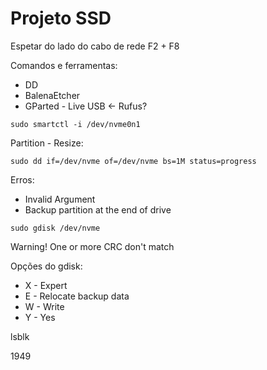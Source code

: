 
# Projeto SSD

Espetar do lado do cabo de rede
F2 + F8

Comandos e ferramentas:

- DD
- BalenaEtcher
- GParted - Live USB ← Rufus?
```
sudo smartctl -i /dev/nvme0n1
```
Partition - Resize:
```
sudo dd if=/dev/nvme of=/dev/nvme bs=1M status=progress
```
Erros:
- Invalid Argument
- Backup partition at the end of drive
```
sudo gdisk /dev/nvme
```
Warning! One or more CRC don't match

Opções do gdisk:

- X - Expert
- E - Relocate backup data
- W - Write
- Y - Yes

lsblk

1949
